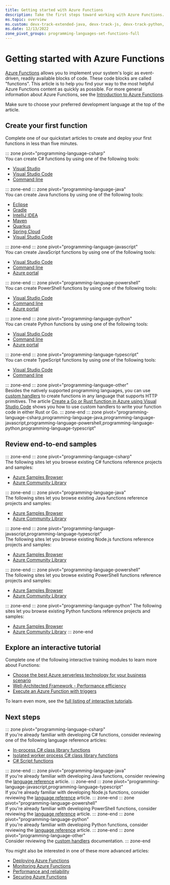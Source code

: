 ```yaml
---
title: Getting started with Azure Functions
description: Take the first steps toward working with Azure Functions.
ms.topic: overview
ms.custom: devx-track-extended-java, devx-track-js, devx-track-python, devx-track-ts
ms.date: 12/13/2022
zone_pivot_groups: programming-languages-set-functions-full
---
```


# Getting started with Azure Functions

[Azure Functions](./functions-overview.md) allows you to implement your system's logic as event-driven, readily available blocks of code. These code blocks are called "functions". This article is to help you find your way to the most helpful Azure Functions content as quickly as possible. For more general information about Azure Functions, see the [Introduction to Azure Functions](./functions-overview.md).

Make sure to choose your preferred development language at the top of the article. 

## Create your first function

Complete one of our quickstart articles to create and deploy your first functions in less than five minutes. 

::: zone pivot="programming-language-csharp"  
You can create C# functions by using one of the following tools:

+ [Visual Studio](./functions-create-your-first-function-visual-studio.md)
+ [Visual Studio Code](./create-first-function-vs-code-csharp.md)
+ [Command line](./create-first-function-cli-csharp.md)

::: zone-end
::: zone pivot="programming-language-java"  
You can create Java functions by using one of the following tools:

+ [Eclipse](functions-create-maven-eclipse.md)
+ [Gradle](functions-create-first-java-gradle.md)
+ [IntelliJ IDEA](functions-create-maven-intellij.md) 
+ [Maven](create-first-function-cli-java.md)
+ [Quarkus](functions-create-first-quarkus.md)
+ [Spring Cloud](/azure/developer/java/spring-framework/getting-started-with-spring-cloud-function-in-azure?toc=/azure/azure-functions/toc.json)
+ [Visual Studio Code](create-first-function-vs-code-java.md) 

::: zone-end
::: zone pivot="programming-language-javascript"  
You can create JavaScript functions by using one of the following tools:

+ [Visual Studio Code](./create-first-function-vs-code-node.md)
+ [Command line](./create-first-function-cli-node.md)
+ [Azure portal](./functions-create-function-app-portal.md#create-a-function-app)

::: zone-end
::: zone pivot="programming-language-powershell"  
You can create PowerShell functions by using one of the following tools:

+ [Visual Studio Code](./create-first-function-vs-code-powershell.md)
+ [Command line](./create-first-function-cli-powershell.md)
+ [Azure portal](./functions-create-function-app-portal.md#create-a-function-app)

::: zone-end
::: zone pivot="programming-language-python"  
You can create Python functions by using one of the following tools:

+ [Visual Studio Code](./create-first-function-vs-code-python.md)
+ [Command line](./create-first-function-cli-python.md)
+ [Azure portal](./functions-create-function-app-portal.md#create-a-function-app) 

::: zone-end
::: zone pivot="programming-language-typescript"  
You can create TypeScript functions by using one of the following tools:

+ [Visual Studio Code](./create-first-function-vs-code-typescript.md)
+ [Command line](./create-first-function-cli-typescript.md)

::: zone-end
::: zone pivot="programming-language-other"  
Besides the natively supported programming languages, you can use [custom handlers](functions-custom-handlers.md) to create functions in any language that supports HTTP primitives. The article [Create a Go or Rust function in Azure using Visual Studio Code](./create-first-function-vs-code-other.md) shows you how to use custom handlers to write your function code in either Rust or Go. 
::: zone-end
::: zone pivot="programming-language-csharp,programming-language-java,programming-language-javascript,programming-language-powershell,programming-language-python,programming-language-typescript" 
## Review end-to-end samples

::: zone-end
::: zone pivot="programming-language-csharp"  
The following sites let you browse existing C# functions reference projects and samples:  

+ [Azure Samples Browser](/samples/browse/?expanded=azure&languages=csharp&products=azure-functions)  
+ [Azure Community Library](https://www.serverlesslibrary.net/?technology=Functions%202.x&language=C%23)

::: zone-end
::: zone pivot="programming-language-java"  
The following sites let you browse existing Java functions reference projects and samples: 

+ [Azure Samples Browser](/samples/browse/?expanded=azure&languages=java&products=azure-functions)
+ [Azure Community Library](https://www.serverlesslibrary.net/?technology=Functions%202.x&language=Java)

::: zone-end
::: zone pivot="programming-language-javascript,programming-language-typescript"  
The following sites let you browse existing Node.js functions reference projects and samples: 

+ [Azure Samples Browser](/samples/browse/?expanded=azure&languages=javascript%2ctypescript&products=azure-functions)
+ [Azure Community Library](https://www.serverlesslibrary.net/?technology=Functions%202.x&language=JavaScript%2CTypeScript)
 
::: zone-end
::: zone pivot="programming-language-powershell"  
The following sites let you browse existing PowerShell functions reference projects and samples: 

+ [Azure Samples Browser](/samples/browse/?expanded=azure&languages=powershell&products=azure-functions)
+ [Azure Community Library](https://www.serverlesslibrary.net/?technology=Functions%202.x&language=PowerShell) 

::: zone-end
::: zone pivot="programming-language-python"
The following sites let you browse existing Python functions reference projects and samples:

+ [Azure Samples Browser](/samples/browse/?expanded=azure&languages=python&products=azure-functions)
+ [Azure Community Library](https://www.serverlesslibrary.net/?technology=Functions%202.x&language=Python) 
::: zone-end

## Explore an interactive tutorial

Complete one of the following interactive training modules to learn more about Functions:

+ [Choose the best Azure serverless technology for your business scenario](/training/modules/serverless-fundamentals/) 
+ [Well-Architected Framework - Performance efficiency](/training/modules/azure-well-architected-performance-efficiency/)
+ [Execute an Azure Function with triggers](/training/modules/execute-azure-function-with-triggers/)

To learn even more, see the [full listing of interactive tutorials](/training/browse/?expanded=azure&products=azure-functions).
 
## Next steps

::: zone pivot="programming-language-csharp"  
If you're already familiar with developing C# functions, consider reviewing one of the following language reference articles:

+ [In-process C# class library functions](./functions-dotnet-class-library.md)
+ [Isolated worker process C# class library functions](./dotnet-isolated-process-guide.md)
+ [C# Script functions](./functions-reference-csharp.md)

::: zone-end
::: zone pivot="programming-language-java"  
If you're already familiar with developing Java functions, consider reviewing the [language reference](./functions-reference-java.md) article. 
::: zone-end
::: zone pivot="programming-language-javascript,programming-language-typescript"  
If you're already familiar with developing Node.js functions, consider reviewing the [language reference](./functions-reference-node.md) article. 
::: zone-end
::: zone pivot="programming-language-powershell"  
If you're already familiar with developing PowerShell functions, consider reviewing the [language reference](./functions-reference-powershell.md) article. 
::: zone-end
::: zone pivot="programming-language-python"  
If you're already familiar with developing Python functions, consider reviewing the [language reference](./functions-reference-python.md) article. 
::: zone-end
::: zone pivot="programming-language-other"  
Consider reviewing the [custom handlers](functions-custom-handlers.md) documentation. 
::: zone-end

You might also be interested in one of these more advanced articles:

+ [Deploying Azure Functions](./functions-deployment-technologies.md)
+ [Monitoring Azure Functions](./functions-monitoring.md) 
+ [Performance and reliability](./functions-best-practices.md)
+ [Securing Azure Functions](./security-concepts.md)
